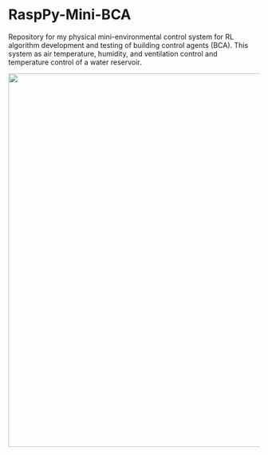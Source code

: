 # RaspPy-Mini-BCA
Repository for my physical mini-environmental control system for RL algorithm development and testing of building control agents (BCA). This system as air temperature, humidity, and ventilation control and temperature control of a water reservoir.

<img src="https://user-images.githubusercontent.com/65429130/121764640-7bfe1b80-cb13-11eb-9b62-eb6593dd1227.png" width="750">

